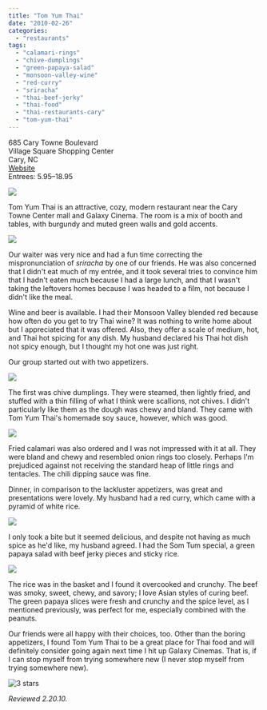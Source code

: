 ```yaml
---
title: "Tom Yum Thai"
date: "2010-02-26"
categories:
  - "restaurants"
tags:
  - "calamari-rings"
  - "chive-dumplings"
  - "green-papaya-salad"
  - "monsoon-valley-wine"
  - "red-curry"
  - "sriracha"
  - "thai-beef-jerky"
  - "thai-food"
  - "thai-restaurants-cary"
  - "tom-yum-thai"
---
```


685 Cary Towne Boulevard\
Village Square Shopping Center\
Cary, NC\
[Website](http://www.tomyumthaicary.com/)\
Entrees: $5.95–$18.95

![](https://thegourmez-wpmedia.s3.amazonaws.com/2024/07/tomyumthai6.jpg)

Tom Yum Thai is an attractive, cozy, modern restaurant near the Cary Towne Center mall and Galaxy Cinema. The room is a mix of booth and tables, with burgundy and muted green walls and gold accents.

![](https://thegourmez-wpmedia.s3.amazonaws.com/2024/07/tomyumthai1.jpg)

Our waiter was very nice and had a fun time correcting the mispronunciation of _sriracha_ by one of our friends. He was also concerned that I didn't eat much of my entrée, and it took several tries to convince him that I hadn't eaten much because I had a large lunch, and that I wasn't taking the leftovers homes because I was headed to a film, not because I didn't like the meal.

Wine and beer is available. I had their Monsoon Valley blended red because how often do you get to try Thai wine? It was nothing to write home about but I appreciated that it was offered. Also, they offer a scale of medium, hot, and Thai hot spicing for any dish. My husband declared his Thai hot dish not spicy enough, but I thought my hot one was just right.

Our group started out with two appetizers.

![](https://thegourmez-wpmedia.s3.amazonaws.com/2024/07/tomyumthai5.jpg)

The first was chive dumplings. They were steamed, then lightly fried, and stuffed with a thin filling of what I think were scallions, not chives. I didn't particularly like them as the dough was chewy and bland. They came with Tom Yum Thai's homemade soy sauce, however, which was good.

![](https://thegourmez-wpmedia.s3.amazonaws.com/2024/07/tomyumthai4.jpg)

Fried calamari was also ordered and I was not impressed with it at all. They were bland and chewy and resembled onion rings too closely. Perhaps I'm prejudiced against not receiving the standard heap of little rings and tentacles. The chili dipping sauce was fine.

Dinner, in comparison to the lackluster appetizers, was great and presentations were lovely. My husband had a red curry, which came with a pyramid of white rice.

![](https://thegourmez-wpmedia.s3.amazonaws.com/2024/07/tomyumthai3.jpg)

I only took a bite but it seemed delicious, and despite not having as much spice as he'd like, my husband agreed. I had the Som Tum special, a green papaya salad with beef jerky pieces and sticky rice.

![](https://thegourmez-wpmedia.s3.amazonaws.com/2024/07/tomyumthai2.jpg)

The rice was in the basket and I found it overcooked and crunchy. The beef was smoky, sweet, chewy, and savory; I love Asian styles of curing beef. The green papaya slices were fresh and crunchy and the spice level, as I mentioned previously, was perfect for me, especially combined with the peanuts.

Our friends were all happy with their choices, too. Other than the boring appetizers, I found Tom Yum Thai to be a great place for Thai food and will definitely consider going again next time I hit up Galaxy Cinemas. That is, if I can stop myself from trying somewhere new (I never stop myself from trying somewhere new).




<div class="caption">

![3 stars](http://s3.amazonaws.com/thegourmez-wpmedia/2009/02/rating_avocado1.gif "rating_avocado1")</div>


_Reviewed 2.20.10._
